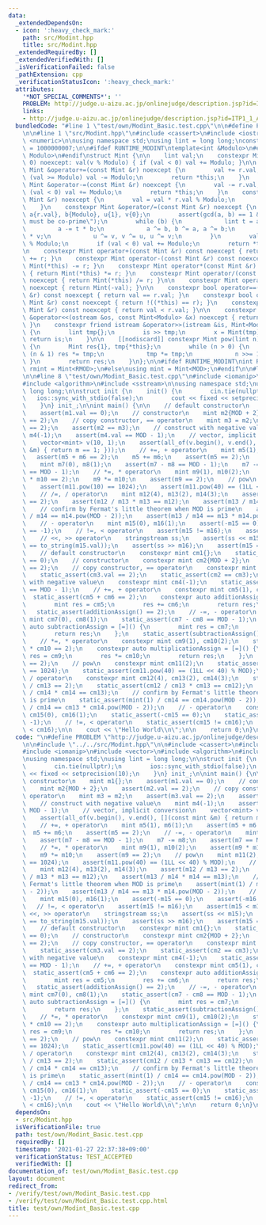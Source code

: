```yaml
---
data:
  _extendedDependsOn:
  - icon: ':heavy_check_mark:'
    path: src/Modint.hpp
    title: src/Modint.hpp
  _extendedRequiredBy: []
  _extendedVerifiedWith: []
  _isVerificationFailed: false
  _pathExtension: cpp
  _verificationStatusIcon: ':heavy_check_mark:'
  attributes:
    '*NOT_SPECIAL_COMMENTS*': ''
    PROBLEM: http://judge.u-aizu.ac.jp/onlinejudge/description.jsp?id=ITP1_1_A
    links:
    - http://judge.u-aizu.ac.jp/onlinejudge/description.jsp?id=ITP1_1_A
  bundledCode: "#line 1 \"test/own/Modint_Basic.test.cpp\"\n\n#define PROBLEM \"http://judge.u-aizu.ac.jp/onlinejudge/description.jsp?id=ITP1_1_A\"\
    \n\n#line 1 \"src/Modint.hpp\"\n#include <cassert>\n#include <iostream>\n#include\
    \ <numeric>\n\nusing namespace std;\nusing lint = long long;\nconstexpr int MOD\
    \ = 1000000007;\n\n#ifdef RUNTIME_MODINT\ntemplate<int &Modulo>\n#else\n\ntemplate<int\
    \ Modulo>\n#endif\nstruct Mint {\n\n    lint val;\n    constexpr Mint(lint v =\
    \ 0) noexcept: val(v % Modulo) { if (val < 0) val += Modulo; }\n\n    constexpr\
    \ Mint &operator+=(const Mint &r) noexcept {\n        val += r.val;\n        if\
    \ (val >= Modulo) val -= Modulo;\n        return *this;\n    }\n    constexpr\
    \ Mint &operator-=(const Mint &r) noexcept {\n        val -= r.val;\n        if\
    \ (val < 0) val += Modulo;\n        return *this;\n    }\n    constexpr Mint &operator*=(const\
    \ Mint &r) noexcept {\n        val = val * r.val % Modulo;\n        return *this;\n\
    \    }\n    constexpr Mint &operator/=(const Mint &r) noexcept {\n        lint\
    \ a{r.val}, b{Modulo}, u{1}, v{0};\n        assert(gcd(a, b) == 1 && \"a and b\
    \ must be co-prime\");\n        while (b) {\n            lint t = a / b;\n   \
    \         a -= t * b;\n            a ^= b, b ^= a, a ^= b;\n            u -= t\
    \ * v;\n            u ^= v, v ^= u, u ^= v;\n        }\n        val = val * u\
    \ % Modulo;\n        if (val < 0) val += Modulo;\n        return *this;\n    }\n\
    \n    constexpr Mint operator+(const Mint &r) const noexcept { return Mint(*this)\
    \ += r; }\n    constexpr Mint operator-(const Mint &r) const noexcept { return\
    \ Mint(*this) -= r; }\n    constexpr Mint operator*(const Mint &r) const noexcept\
    \ { return Mint(*this) *= r; }\n    constexpr Mint operator/(const Mint &r) const\
    \ noexcept { return Mint(*this) /= r; }\n\n    constexpr Mint operator-() const\
    \ noexcept { return Mint(-val); }\n\n    constexpr bool operator==(const Mint\
    \ &r) const noexcept { return val == r.val; }\n    constexpr bool operator!=(const\
    \ Mint &r) const noexcept { return !((*this) == r); }\n    constexpr bool operator<(const\
    \ Mint &r) const noexcept { return val < r.val; }\n\n    constexpr friend ostream\
    \ &operator<<(ostream &os, const Mint<Modulo> &x) noexcept { return os << x.val;\
    \ }\n    constexpr friend istream &operator>>(istream &is, Mint<Modulo> &x) noexcept\
    \ {\n        lint tmp{};\n        is >> tmp;\n        x = Mint(tmp);\n       \
    \ return is;\n    }\n\n    [[nodiscard]] constexpr Mint pow(lint n) const noexcept\
    \ {\n        Mint res{1}, tmp{*this};\n        while (n > 0) {\n            if\
    \ (n & 1) res *= tmp;\n            tmp *= tmp;\n            n >>= 1;\n       \
    \ }\n        return res;\n    }\n};\n\n#ifdef RUNTIME_MODINT\nint RMOD;\nusing\
    \ rmint = Mint<RMOD>;\n#else\nusing mint = Mint<MOD>;\n#endif\n\n#line 5 \"test/own/Modint_Basic.test.cpp\"\
    \n\n#line 8 \"test/own/Modint_Basic.test.cpp\"\n#include <iomanip>\n#include <vector>\n\
    #include <algorithm>\n#include <sstream>\n\nusing namespace std;\nusing lint =\
    \ long long;\n\nstruct init {\n    init() {\n        cin.tie(nullptr);\n     \
    \   ios::sync_with_stdio(false);\n        cout << fixed << setprecision(10);\n\
    \    }\n} init_;\n\nint main() {\n\n    // default constructor\n    mint m1{};\n\
    \    assert(m1.val == 0);\n    // constructor\n    mint m2{MOD + 2};\n    assert(m2.val\
    \ == 2);\n    // copy constructor, == operator\n    mint m3 = m2;\n    assert(m3.val\
    \ == 2);\n    assert(m2 == m3);\n    // construct with negative value\n    mint\
    \ m4(-1);\n    assert(m4.val == MOD - 1);\n    // vector, implicit conversion\n\
    \    vector<mint> v(10, 1);\n    assert(all_of(v.begin(), v.end(), [](const mint\
    \ &m) { return m == 1; }));\n    // +=, + operator\n    mint m5(1), m6(1);\n \
    \   assert(m5 + m6 == 2);\n    m5 += m6;\n    assert(m5 == 2);\n    // -=, - operator\n\
    \    mint m7(0), m8(1);\n    assert(m7 - m8 == MOD - 1);\n    m7 -= m8;\n    assert(m7\
    \ == MOD - 1);\n    // *=, * operator\n    mint m9(1), m10(2);\n    assert(m9\
    \ * m10 == 2);\n    m9 *= m10;\n    assert(m9 == 2);\n    // pow\n    mint m11(2);\n\
    \    assert(m11.pow(10) == 1024);\n    assert(m11.pow(40) == (1LL << 40) % MOD);\n\
    \    // /=, / operator\n    mint m12(4), m13(2), m14(3);\n    assert(m12 / m13\
    \ == 2);\n    assert(m12 / m13 * m13 == m12);\n    assert(m13 / m14 * m14 == m13);\n\
    \    // confirm by Fermat's little theorem when MOD is prime\n    assert(mint(1)\
    \ / m14 == m14.pow(MOD - 2));\n    assert(m13 / m14 == m13 * m14.pow(MOD - 2));\n\
    \    // - operator\n    mint m15(0), m16(1);\n    assert(-m15 == 0);\n    assert(-m16\
    \ == -1);\n    // !=, < operator\n    assert(m15 != m16);\n    assert(m15 < m16);\n\
    \    // <<, >> operator\n    stringstream ss;\n    assert(ss << m15);\n    assert(ss.str()\
    \ == to_string(m15.val));\n    assert(ss >> m16);\n    assert(m15 == m16);\n\n\
    \    // default constructor\n    constexpr mint cm1{};\n    static_assert(cm1.val\
    \ == 0);\n    // constructor\n    constexpr mint cm2{MOD + 2};\n    static_assert(cm2.val\
    \ == 2);\n    // copy constructor, == operator\n    constexpr mint cm3 = cm2;\n\
    \    static_assert(cm3.val == 2);\n    static_assert(cm2 == cm3);\n    // construct\
    \ with negative value\n    constexpr mint cm4(-1);\n    static_assert(cm4.val\
    \ == MOD - 1);\n    // +=, + operator\n    constexpr mint cm5(1), cm6(1);\n  \
    \  static_assert(cm5 + cm6 == 2);\n    constexpr auto additionAssign = [=]() {\n\
    \        mint res = cm5;\n        res += cm6;\n        return res;\n    };\n \
    \   static_assert(additionAssign() == 2);\n    // -=, - operator\n    constexpr\
    \ mint cm7(0), cm8(1);\n    static_assert(cm7 - cm8 == MOD - 1);\n    constexpr\
    \ auto subtractionAssign = [=]() {\n        mint res = cm7;\n        res -= cm8;\n\
    \        return res;\n    };\n    static_assert(subtractionAssign() == MOD - 1);\n\
    \    // *=, * operator\n    constexpr mint cm9(1), cm10(2);\n    static_assert(cm9\
    \ * cm10 == 2);\n    constexpr auto multiplicationAssign = [=]() {\n        mint\
    \ res = cm9;\n        res *= cm10;\n        return res;\n    };\n    static_assert(multiplicationAssign()\
    \ == 2);\n    // pow\n    constexpr mint cm11(2);\n    static_assert(cm11.pow(10)\
    \ == 1024);\n    static_assert(cm11.pow(40) == (1LL << 40) % MOD);\n    // /=,\
    \ / operator\n    constexpr mint cm12(4), cm13(2), cm14(3);\n    static_assert(cm12\
    \ / cm13 == 2);\n    static_assert(cm12 / cm13 * cm13 == cm12);\n    static_assert(cm13\
    \ / cm14 * cm14 == cm13);\n    // confirm by Fermat's little theorem when MOD\
    \ is prime\n    static_assert(mint(1) / cm14 == cm14.pow(MOD - 2));\n    static_assert(cm13\
    \ / cm14 == cm13 * cm14.pow(MOD - 2));\n    // - operator\n    constexpr mint\
    \ cm15(0), cm16(1);\n    static_assert(-cm15 == 0);\n    static_assert(-cm16 ==\
    \ -1);\n    // !=, < operator\n    static_assert(cm15 != cm16);\n    static_assert(cm15\
    \ < cm16);\n\n    cout << \"Hello World\\n\";\n\n    return 0;\n}\n"
  code: "\n#define PROBLEM \"http://judge.u-aizu.ac.jp/onlinejudge/description.jsp?id=ITP1_1_A\"\
    \n\n#include \"../../src/Modint.hpp\"\n\n#include <cassert>\n#include <iostream>\n\
    #include <iomanip>\n#include <vector>\n#include <algorithm>\n#include <sstream>\n\
    \nusing namespace std;\nusing lint = long long;\n\nstruct init {\n    init() {\n\
    \        cin.tie(nullptr);\n        ios::sync_with_stdio(false);\n        cout\
    \ << fixed << setprecision(10);\n    }\n} init_;\n\nint main() {\n\n    // default\
    \ constructor\n    mint m1{};\n    assert(m1.val == 0);\n    // constructor\n\
    \    mint m2{MOD + 2};\n    assert(m2.val == 2);\n    // copy constructor, ==\
    \ operator\n    mint m3 = m2;\n    assert(m3.val == 2);\n    assert(m2 == m3);\n\
    \    // construct with negative value\n    mint m4(-1);\n    assert(m4.val ==\
    \ MOD - 1);\n    // vector, implicit conversion\n    vector<mint> v(10, 1);\n\
    \    assert(all_of(v.begin(), v.end(), [](const mint &m) { return m == 1; }));\n\
    \    // +=, + operator\n    mint m5(1), m6(1);\n    assert(m5 + m6 == 2);\n  \
    \  m5 += m6;\n    assert(m5 == 2);\n    // -=, - operator\n    mint m7(0), m8(1);\n\
    \    assert(m7 - m8 == MOD - 1);\n    m7 -= m8;\n    assert(m7 == MOD - 1);\n\
    \    // *=, * operator\n    mint m9(1), m10(2);\n    assert(m9 * m10 == 2);\n\
    \    m9 *= m10;\n    assert(m9 == 2);\n    // pow\n    mint m11(2);\n    assert(m11.pow(10)\
    \ == 1024);\n    assert(m11.pow(40) == (1LL << 40) % MOD);\n    // /=, / operator\n\
    \    mint m12(4), m13(2), m14(3);\n    assert(m12 / m13 == 2);\n    assert(m12\
    \ / m13 * m13 == m12);\n    assert(m13 / m14 * m14 == m13);\n    // confirm by\
    \ Fermat's little theorem when MOD is prime\n    assert(mint(1) / m14 == m14.pow(MOD\
    \ - 2));\n    assert(m13 / m14 == m13 * m14.pow(MOD - 2));\n    // - operator\n\
    \    mint m15(0), m16(1);\n    assert(-m15 == 0);\n    assert(-m16 == -1);\n \
    \   // !=, < operator\n    assert(m15 != m16);\n    assert(m15 < m16);\n    //\
    \ <<, >> operator\n    stringstream ss;\n    assert(ss << m15);\n    assert(ss.str()\
    \ == to_string(m15.val));\n    assert(ss >> m16);\n    assert(m15 == m16);\n\n\
    \    // default constructor\n    constexpr mint cm1{};\n    static_assert(cm1.val\
    \ == 0);\n    // constructor\n    constexpr mint cm2{MOD + 2};\n    static_assert(cm2.val\
    \ == 2);\n    // copy constructor, == operator\n    constexpr mint cm3 = cm2;\n\
    \    static_assert(cm3.val == 2);\n    static_assert(cm2 == cm3);\n    // construct\
    \ with negative value\n    constexpr mint cm4(-1);\n    static_assert(cm4.val\
    \ == MOD - 1);\n    // +=, + operator\n    constexpr mint cm5(1), cm6(1);\n  \
    \  static_assert(cm5 + cm6 == 2);\n    constexpr auto additionAssign = [=]() {\n\
    \        mint res = cm5;\n        res += cm6;\n        return res;\n    };\n \
    \   static_assert(additionAssign() == 2);\n    // -=, - operator\n    constexpr\
    \ mint cm7(0), cm8(1);\n    static_assert(cm7 - cm8 == MOD - 1);\n    constexpr\
    \ auto subtractionAssign = [=]() {\n        mint res = cm7;\n        res -= cm8;\n\
    \        return res;\n    };\n    static_assert(subtractionAssign() == MOD - 1);\n\
    \    // *=, * operator\n    constexpr mint cm9(1), cm10(2);\n    static_assert(cm9\
    \ * cm10 == 2);\n    constexpr auto multiplicationAssign = [=]() {\n        mint\
    \ res = cm9;\n        res *= cm10;\n        return res;\n    };\n    static_assert(multiplicationAssign()\
    \ == 2);\n    // pow\n    constexpr mint cm11(2);\n    static_assert(cm11.pow(10)\
    \ == 1024);\n    static_assert(cm11.pow(40) == (1LL << 40) % MOD);\n    // /=,\
    \ / operator\n    constexpr mint cm12(4), cm13(2), cm14(3);\n    static_assert(cm12\
    \ / cm13 == 2);\n    static_assert(cm12 / cm13 * cm13 == cm12);\n    static_assert(cm13\
    \ / cm14 * cm14 == cm13);\n    // confirm by Fermat's little theorem when MOD\
    \ is prime\n    static_assert(mint(1) / cm14 == cm14.pow(MOD - 2));\n    static_assert(cm13\
    \ / cm14 == cm13 * cm14.pow(MOD - 2));\n    // - operator\n    constexpr mint\
    \ cm15(0), cm16(1);\n    static_assert(-cm15 == 0);\n    static_assert(-cm16 ==\
    \ -1);\n    // !=, < operator\n    static_assert(cm15 != cm16);\n    static_assert(cm15\
    \ < cm16);\n\n    cout << \"Hello World\\n\";\n\n    return 0;\n}\n"
  dependsOn:
  - src/Modint.hpp
  isVerificationFile: true
  path: test/own/Modint_Basic.test.cpp
  requiredBy: []
  timestamp: '2021-01-27 22:37:38+09:00'
  verificationStatus: TEST_ACCEPTED
  verifiedWith: []
documentation_of: test/own/Modint_Basic.test.cpp
layout: document
redirect_from:
- /verify/test/own/Modint_Basic.test.cpp
- /verify/test/own/Modint_Basic.test.cpp.html
title: test/own/Modint_Basic.test.cpp
---
```

